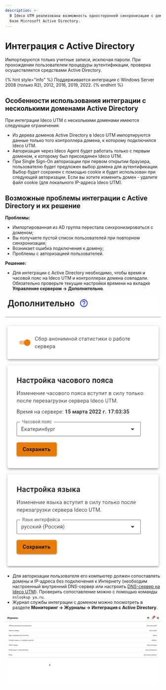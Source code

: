 ```yaml
---
description: >-
  В Ideco UTM реализована возможность односторонней синхронизации с доменом на
  базе Microsoft Active Directory.
---
```


# Интеграция с Active Directory

Импортируются только учетные записи, исключая пароли. При прохождении пользователем процедуры аутентификации, проверка осуществляется средствами Active Directory.

{% hint style="info" %}
Поддерживается интеграция с Windows Server 2008 \(только R2\), 2012, 2016, 2019, 2022.
{% endhint %}

## Особенности использования интеграции с несколькими доменами Active Directory

При интеграции Ideco UTM с несколькими доменами имеются следующие ограничения:

* Из дерева доменов Active Directory в Ideco UTM импортируются данные только того контроллера домена, к которому подключился Ideco UTM.
* Авторизация через Ideco Agent будет работать только с первым доменом, к которому был присоединен Ideco UTM.
* При Single Sign-On авторизации при первом открытии браузера, пользователю будет предложен выбор домена для аутентификации. Выбор будет сохранен с помощью cookie и будет использован при следующей авторизации. Если вы хотите изменить домен - удалите файл cookie \(для локального IP-адреса Ideco UTM\).

## Возможные проблемы интеграции с Active Directory и их решение

**Проблемы:**

* Импортированная из AD группа перестала синхронизироваться с доменом;
* Вы получаете пустой список пользователей при повторном синхронизации;
* Возникает ошибка подключения к домену;
* Проблемы с авторизацией пользователей.

**Решение:**

* Для интеграции с Active Directory необходимо, чтобы время и часовой пояс на Ideco UTM и контроллерах домена совпадали. Обязательно проверьте текущие настройки времени на вкладке **Управление сервером -&gt; Дополнительно**.

![](../../../.gitbook/assets/addition.png)

* Для авторизации пользователя его компьютер должен сопоставлять домены и IP-адреса без подключения к Интернету (необходим настроенный внутренний DNS-сервер или настроить [DNS-сервер на Ideco UTM](../../services/dns.md)). Проверить сопоставление можно с помощью команды `nslookup ya.ru`.
* Журнал службы интеграции с доменом можно посмотреть в разделе **Мониторинг -&gt; Журналы -&gt; Интеграция с Active Directory**.

![](../../../.gitbook/assets/log-ad.gif)
